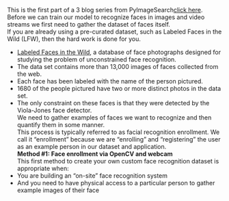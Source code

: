 This is the first part of a 3 blog series from PyImageSearch[click here](https://www.pyimagesearch.com/2018/06/11/how-to-build-a-custom-face-recognition-dataset/).  
Before we can train our model to recognize faces in images and video streams we first need to gather the dataset of faces itself.  
If you are already using a pre-curated dataset, such as Labeled Faces in the Wild (LFW), then the hard work is done for you.  
* [Labeled Faces in the Wild](http://vis-www.cs.umass.edu/), a database of face photographs designed for studying the problem of unconstrained face recognition. 
* The data set contains more than 13,000 images of faces collected from the web. 
* Each face has been labeled with the name of the person pictured. 
* 1680 of the people pictured have two or more distinct photos in the data set. 
* The only constraint on these faces is that they were detected by the Viola-Jones face detector.   
We need to gather examples of faces we want to recognize and then quantify them in some manner.  
This process is typically referred to as facial recognition enrollment. We call it “enrollment” because we are “enrolling” and “registering” the user as an example person in our dataset and application.  
**Method #1: Face enrollment via OpenCV and webcam**  
This first method to create your own custom face recognition dataset is appropriate when:  
* You are building an “on-site” face recognition system
* And you need to have physical access to a particular person to gather example images of their face  

